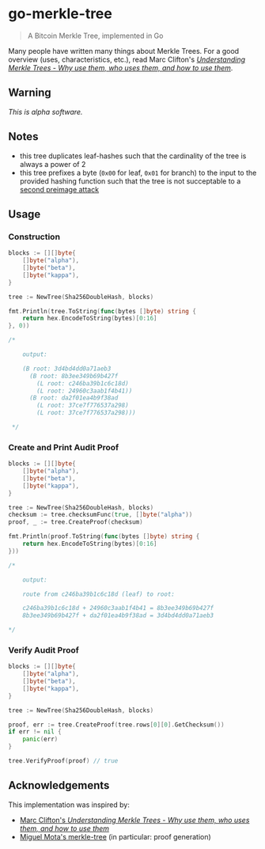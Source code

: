 # go-merkle-tree

> A Bitcoin Merkle Tree, implemented in Go

Many people have written many things about Merkle Trees. For a good overview (uses, characteristics, etc.), read Marc
Clifton's [_Understanding Merkle Trees - Why use them, who uses them, and how to use them_][1].

## Warning

*This is alpha software.*

## Notes

- this tree duplicates leaf-hashes such that the cardinality of the tree is always a power of 2
- this tree prefixes a byte (`0x00` for leaf, `0x01` for branch) to the input to the provided hashing function such that
the tree is not succeptable to a [second preimage attack][3]

## Usage

### Construction

```go
blocks := [][]byte{
    []byte("alpha"),
    []byte("beta"),
    []byte("kappa"),
}

tree := NewTree(Sha256DoubleHash, blocks)

fmt.Println(tree.ToString(func(bytes []byte) string {
    return hex.EncodeToString(bytes)[0:16]
}, 0))

/*

    output:

    (B root: 3d4bd4dd0a71aeb3
      (B root: 8b3ee349b69b427f
        (L root: c246ba39b1c6c18d)
        (L root: 24960c3aab1f4b41))
      (B root: da2f01ea4b9f38ad
        (L root: 37ce7f776537a298)
        (L root: 37ce7f776537a298)))

 */
```

### Create and Print Audit Proof

```go
blocks := [][]byte{
    []byte("alpha"),
    []byte("beta"),
    []byte("kappa"),
}

tree := NewTree(Sha256DoubleHash, blocks)
checksum := tree.checksumFunc(true, []byte("alpha"))
proof, _ := tree.CreateProof(checksum)

fmt.Println(proof.ToString(func(bytes []byte) string {
    return hex.EncodeToString(bytes)[0:16]
}))

/*

    output:

    route from c246ba39b1c6c18d (leaf) to root:

    c246ba39b1c6c18d + 24960c3aab1f4b41 = 8b3ee349b69b427f
    8b3ee349b69b427f + da2f01ea4b9f38ad = 3d4bd4dd0a71aeb3

*/
```

### Verify Audit Proof

```go
blocks := [][]byte{
    []byte("alpha"),
    []byte("beta"),
    []byte("kappa"),
}

tree := NewTree(Sha256DoubleHash, blocks)

proof, err := tree.CreateProof(tree.rows[0][0].GetChecksum())
if err != nil {
    panic(err)
}

tree.VerifyProof(proof) // true
```

## Acknowledgements

This implementation was inspired by:

- [Marc Clifton's _Understanding Merkle Trees - Why use them, who uses them, and how to use them_][1]
- [Miguel Mota's merkle-tree][2] (in particular: proof generation)

[1]: https://www.codeproject.com/Articles/1176140/Understanding-Merkle-Trees-Why-use-them-who-uses-t
[2]: https://github.com/miguelmota/merkle-tree
[3]: https://flawed.net.nz/2018/02/21/attacking-merkle-trees-with-a-second-preimage-attack/
